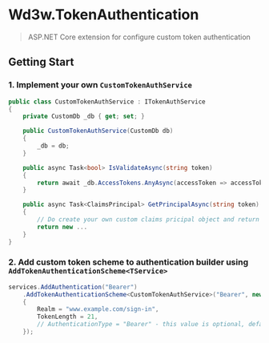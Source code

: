 # Wd3w.TokenAuthentication
> ASP.NET Core extension for configure custom token authentication

## Getting Start 

### 1. Implement your own `CustomTokenAuthService`  

```csharp
public class CustomTokenAuthService : ITokenAuthService
{
    private CustomDb _db { get; set; }

    public CustomTokenAuthService(CustomDb db)
    {
        _db = db;
    }

    public async Task<bool> IsValidateAsync(string token)
    {
        return await _db.AccessTokens.AnyAsync(accessToken => accessToken.Key == token);
    }

    public async Task<ClaimsPrincipal> GetPrincipalAsync(string token)
    {
        // Do create your own custom claims pricipal object and return them;
        return new ...
    }
}
```

### 2. Add custom token scheme to authentication builder using `AddTokenAuthenticationScheme<TService>` 

```csharp
services.AddAuthentication("Bearer")
    .AddTokenAuthenticationScheme<CustomTokenAuthService>("Bearer", new TokenAuthenticationConfiguration
    {
        Realm = "www.example.com/sign-in",
        TokenLength = 21,
        // AuthenticationType = "Bearer" - this value is optional, default is from scheme parameter value.
    });
```